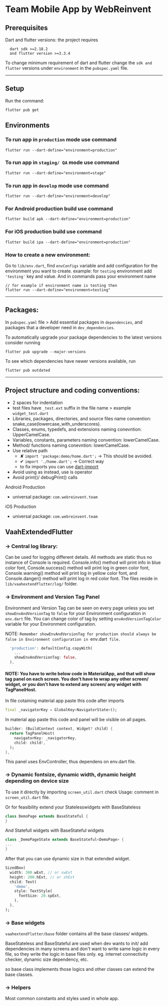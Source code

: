 # Team Mobile App by WebReinvent

## Prerequisites

Dart and flutter versions: the project requires
``` 
  dart sdk >=2.18.2
  and flutter version >=3.3.4
```

To change minimum requirement of dart and flutter change the `sdk and flutter` versions under `environment` in the `pubspec.yaml` file.
<hr />

## Setup

Run the command: 
```
flutter pub get
```

## Environments

### To run app in `production` mode use command 
```
flutter run --dart-define="environment=production"
```

### To run app in `staging/ QA` mode use command 
```
flutter run --dart-define="environment=stage"
```

### To run app in `develop` mode use command 
```
flutter run --dart-define="environment=develop"
```

### For Android production build use command
```
flutter build apk --dart-define="environment=production"
```

### For iOS production build use command
```
flutter build ipa --dart-define="environment=production"
```

### How to create a new environment:

Go to `lib/env.dart`, find `envConfigs` variable and add configuration for the environment you want to create. example: for `testing` environment add `'testing'` key and value. And in commands pass your environment name
```
// for example if environment name is testing then
flutter run --dart-define="environment=testing"
```
<hr />

## Packages:
In `pubspec.yaml` file > Add essential packages in `dependencies`, and packages that a developer need in `dev_dependencies`.

To automatically upgrade your package dependencies to the latest versions consider running
```
flutter pub upgrade --major-versions
```

To see which dependencies have newer versions available, run
```
flutter pub outdated
```
<hr />

## Project structure and coding conventions:
- 2 spaces for indentation
- test files have `_test.ext` suffix in the file name > example `widget_test.dart`
- Libraries, packages, directories, and source files name convention: snake_case(lowercase_with_underscores).
- Classes, enums, typedefs, and extensions naming conevntion: UpperCamelCase.
- Variables, constants, parameters naming convention: lowerCamelCase.
- Method/ functions naming conevntion: lowerCamelCase.
- Use relative path
  - ✘ `import 'package:demo/home.dart';` -> This should be avoided.
  - ✔ `import './home.dart';` -> Correct way
  - to fix imports you can use [dart-import](https://marketplace.visualstudio.com/items?itemName=luanpotter.dart-import)
- Avoid using as instead, use is operator
- Avoid print()/ debugPrint() calls

Android Production
- universal package: `com.webreinvent.team`

iOS Production
- universal package: `com.webreinvent.team`

## VaahExtendedFlutter

### → Central log library:

Can be used for logging different details. All methods are static thus no instance of Console is required. Console.info() method will print info in blue color font, Console.success() method will print log in green color font, Console.warning() method will print log in yellow color font, and Console.danger() method will print log in red color font. The files reside in `lib/vaahextendflutter/log/` folder.

### → Environment and Version Tag Panel

Environment and Version Tag can be seen on every page unless you set `showEnvAndVersionTag` to `false` for your Environment configuration in `env.dart` file. You can change color of tag by setting `envAndVersionTagColor` variable for your Environment configuration. 

NOTE: `Remember showEnvAndVersionTag for production should always be false in Environment configuration in `env.dart` file.`
```dart
  'production': defaultConfig.copyWith(
    ...
    showEnvAndVersionTag: false,
  ),
```

#### NOTE: You have to write below code in MaterialApp, and that will show tag panel on each screen. You don't have to wrap any other screen/ widget, or you don't have to extend any screen/ any widget with TagPanelHost.

In file cotaining material app paste this code after imports
```dart
final _navigatorKey = GlobalKey<NavigatorState>();
```
 In material app paste this code and panel will be visible on all pages.
```dart
builder: (BuildContext context, Widget? child) {
  return TagPanelHost(
    navigatorKey: _navigatorKey,
    child: child!,
  );
},
```
This panel uses EnvController, thus dependens on env.dart file.

### → Dynamic fontsize, dynamic width, dynamic height depending on device size

To use it directly by importing `screen_util.dart` check Usage: comment in `screen_util.dart` file. 

Or for feasibility extend your Statelesswidgets with BaseStateless
```dart
class DemoPage extends BaseStateful {
}
```

And Statefull widgets with BaseStateful widgets
```dart
class _DemoPageState extends BaseStateful<DemoPage> {
...
}
```
After that you can use dynamic size in that extended widget.
```dart
SizedBox(
  width: 300.wExt, // or swExt
  height: 200.hExt, // or shExt
  child: Text(
    'demo',
    style: TextStyle(
      fontSize: 20.spExt,
    ),
  ),
);
```

### → Base widgets
`vaahextendflutter/base` folder contains all the base classes/ widgets.

BaseStateless and BaseStateful are used when dev wants to init/ add dependencies in many screens and don't want to write same logic in every file, so they write the logic in base files only. eg. internet connectivity checker, dynamic size dependency, etc.

so base class implements those logics and other classes can extend the base classes.

### → Helpers
Most common constants and styles used in whole app.

